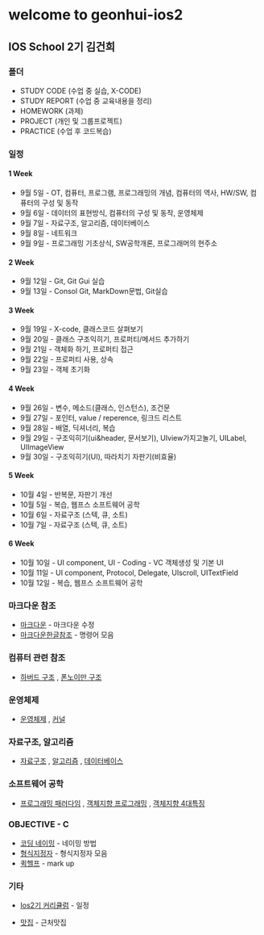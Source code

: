 # welcome to geonhui-ios2
## IOS School 2기 김건희

### 폴더
 - STUDY CODE (수업 중 실습,  X-CODE)
 - STUDY REPORT (수업 중 교육내용을 정리)
 - HOMEWORK (과제)
 - PROJECT (개인 및 그룹프로젝트)
 - PRACTICE (수업 후 코드복습)

### 일정
#### 1 Week
* 9월 5일 - OT, 컴퓨터, 프로그램,  프로그래밍의 개념, 컴퓨터의 역사, HW/SW, 컴퓨터의 구성 및 동작
* 9월 6일 - 데이터의 표현방식, 컴퓨터의 구성 및 동작, 운영체제
* 9월 7일 - 자료구조, 알고리즘, 데이터베이스
* 9월 8일 - 네트워크
* 9월 9일 - 프로그래밍 기초상식, SW공학개론, 프로그래머의 현주소

#### 2 Week
* 9월 12일 - Git, Git Gui 실습
* 9월 13일 - Consol Git, MarkDown문법, Git실습

#### 3 Week
* 9월 19일 - X-code, 클래스코드 살펴보기
* 9월 20일 - 클래스 구조익히기, 프로퍼티/메서드 추가하기
* 9월 21일 - 객체화 하기, 프로퍼티 접근
* 9월 22일 - 프로퍼티 사용, 상속
* 9월 23일 - 객체 초기화

#### 4 Week
* 9월 26일 - 변수, 메소드(클래스, 인스턴스), 조건문
* 9월 27일 - 포인터, value / reperence, 링크드 리스트
* 9월 28일 - 배열, 딕셔너리, 복습
* 9월 29일 - 구조익히기(ui&header, 문서보기), UIview가지고놀기, UILabel, UIImageView
* 9월 30일 - 구조익히기(UI), 따라치기 자판기(비효율)

#### 5 Week
* 10월 4일 - 반복문, 자판기 개선
* 10월 5일 - 복습, 웹프스 소프트웨어 공학
* 10월 6일 - 자료구조 (스텍, 큐, 소트)
* 10월 7일 - 자료구조 (스텍, 큐, 소트)

#### 6 Week
* 10월 10일 - UI component, UI - Coding - VC 객체생성 및 기본 UI
* 10월 11일 - UI component, Protocol, Delegate, UIscroll, UITextField
* 10월 12일 - 복습, 웹프스 소프트웨어 공학

### 마크다운 참조
* [마크다운] - 마크다운 수정
* [마크다운한글참조] - 명령어 모음

### 컴퓨터 관련 참조
* [하버드 구조]  , [폰노이만 구조] 

### 운영체제
* [운영체제]  , [커널]

### 자료구조, 알고리즘
* [자료구조]  , [알고리즘]  , [데이터베이스]

### 소프트웨어 공학
* [프로그래밍 패러다임]  , [객체지향 프로그래밍] , [객체지향 4대특징]

### OBJECTIVE - C
* [코딩 네이밍] - 네이밍 방법
* [형식지정자] - 형식지정자 모음
* [퀵헬프] - mark up

### 기타
* [Ios2기 커리큘럼] - 일정
* [맛집] - 근처맛집

   [마크다운]: <https://stackedit.io/editor#>
   [운영체제]: <https://goo.gl/4UaIWu>
   [퀵헬프]: <https://developer.apple.com/library/content/documentation/Xcode/Reference/xcode_markup_formatting_ref/SymbolDocumentation.html>
   [프로그래밍 패러다임]: <https://goo.gl/JyjX1H>
   [객체지향 프로그래밍]: <https://goo.gl/AtI3vN>
   [객체지향 4대특징]: <http://psh85a.tistory.com/entry/c%EA%B0%9D%EC%B2%B4%EC%A7%80%ED%96%A5-%ED%94%84%EB%A1%9C%EA%B7%B8%EB%9E%A8%EC%9D%98-4%EB%8C%80-%ED%8A%B9%EC%A7%95>
   [커널]: <https://goo.gl/CG9zir>
   [자료구조]:<https//goo.gl/f807Vo>
   [데이터베이스]: <https//goo.gl/tjpqqq>
   [알고리즘]:<https//goo.gl/GRz6tA>
   [마크다운한글참조]: <https://www.evernote.com/shard/s3/sh/128acb97-d3c5-4eda-aa1b-c71ecd2f3a15/54a14ebd5d4ce7507bf78e5af640d0e9>
   [Ios2기 커리큘럼]: <https://docs.google.com/spreadsheets/d/1XYvfdoR1tBto0jA2zoK8QDxZWvkTFsRNPcKYIBqhkUQ/edit#gid=0>
   [맛집]: <https://drive.google.com/open?id=1rBqgIDPhz2_KDAAnH-KDVB2nNEU>
   [코딩 네이밍]: <http://redleaf.tistory.com/20>
   [형식지정자]: <http://alvinalexander.com/programming/printf-format-cheat-sheet>
   [하버드 구조]: <https://goo.gl/oA9r6r>
   [폰노이만 구조]: <https://goo.gl/k80z38>
